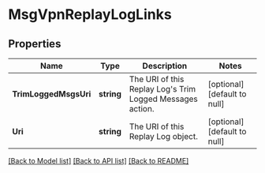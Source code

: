 # MsgVpnReplayLogLinks

## Properties
Name | Type | Description | Notes
------------ | ------------- | ------------- | -------------
**TrimLoggedMsgsUri** | **string** | The URI of this Replay Log&#x27;s Trim Logged Messages action. | [optional] [default to null]
**Uri** | **string** | The URI of this Replay Log object. | [optional] [default to null]

[[Back to Model list]](../README.md#documentation-for-models) [[Back to API list]](../README.md#documentation-for-api-endpoints) [[Back to README]](../README.md)

